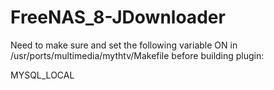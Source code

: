 FreeNAS_8-JDownloader
=====================

Need to make sure and set the following variable ON in /usr/ports/multimedia/mythtv/Makefile
before building plugin:

MYSQL_LOCAL
